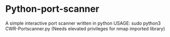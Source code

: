 # Python-port-scanner
A simple interactive port scanner written in python
USAGE: sudo python3 CWR-Portscanner.py   (Needs elevated privileges for nmap imported library)
